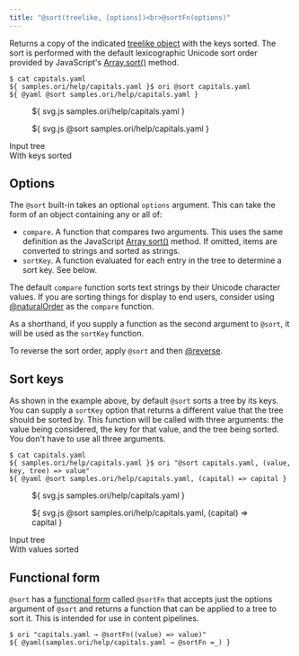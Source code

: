 ```yaml
---
title: "@sort(treelike, [options])<br>@sortFn(options)"
---
```


Returns a copy of the indicated [treelike object](/async-tree/treelike.html) with the keys sorted. The sort is performed with the default lexicographic Unicode sort order provided by JavaScript's [Array.sort()](https://developer.mozilla.org/en-US/docs/Web/JavaScript/Reference/Global_Objects/Array/sort) method.

```console
$ cat capitals.yaml
${ samples.ori/help/capitals.yaml }$ ori @sort capitals.yaml
${ @yaml @sort samples.ori/help/capitals.yaml }
```

<div class="sideBySide">
  <figure>
    ${ svg.js samples.ori/help/capitals.yaml }
  </figure>
  <figure>
    ${ svg.js @sort samples.ori/help/capitals.yaml }
  </figure>
  <figcaption>Input tree</figcaption>
  <figcaption>With keys sorted</figcaption>
</div>

## Options

The `@sort` built-in takes an optional `options` argument. This can take the form of an object containing any or all of:

- `compare`. A function that compares two arguments. This uses the same definition as the JavaScript [Array sort()](https://developer.mozilla.org/en-US/docs/Web/JavaScript/Reference/Global_Objects/Array/sort#description) method. If omitted, items are converted to strings and sorted as strings.
- `sortKey`. A function evaluated for each entry in the tree to determine a sort key. See below.

The default `compare` function sorts text strings by their Unicode character values. If you are sorting things for display to end users, consider using [@naturalOrder](@naturalOrder.html) as the `compare` function.

As a shorthand, if you supply a function as the second argument to `@sort`, it will be used as the `sortKey` function.

To reverse the sort order, apply `@sort` and then [@reverse](@reverse.html).

## Sort keys

As shown in the example above, by default `@sort` sorts a tree by its keys. You can supply a `sortKey` option that returns a different value that the tree should be sorted by. This function will be called with three arguments: the value being considered, the key for that value, and the tree being sorted. You don't have to use all three arguments.

```console
$ cat capitals.yaml
${ samples.ori/help/capitals.yaml }$ ori "@sort capitals.yaml, (value, key, tree) => value"
${ @yaml @sort samples.ori/help/capitals.yaml, (capital) => capital }
```

<div class="sideBySide">
  <figure>
    ${ svg.js samples.ori/help/capitals.yaml }
  </figure>
  <figure>
    ${ svg.js @sort samples.ori/help/capitals.yaml, (capital) => capital }
  </figure>
  <figcaption>Input tree</figcaption>
  <figcaption>With values sorted</figcaption>
</div>

## Functional form

`@sort` has a [functional form](functional.html) called `@sortFn` that accepts just the options argument of `@sort` and returns a function that can be applied to a tree to sort it. This is intended for use in content pipelines.

```console
$ ori "capitals.yaml → @sortFn((value) => value)"
${ @yaml(samples.ori/help/capitals.yaml → @sortFn =_) }
```
